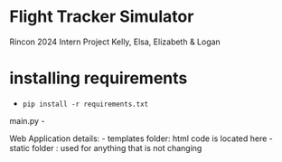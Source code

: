 # Flight Tracker Simulator
Rincon 2024 Intern Project
Kelly, Elsa, Elizabeth & Logan

# installing requirements

* `pip install -r requirements.txt`


main.py
    - 


Web Application details:
    - templates folder: html code is located here
    - static folder : used for anything that is not changing
